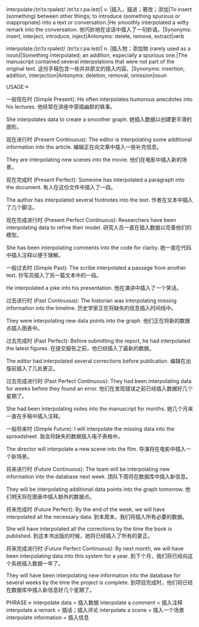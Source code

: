 interpolate:/ɪnˈtɜːrpəleɪt/ /ɪnˈtɜːr.pə.leɪt/| v. |插入，插进；篡改；添加|To insert (something) between other things; to introduce (something spurious or inappropriate) into a text or conversation.|He smoothly interpolated a witty remark into the conversation. 他巧妙地在谈话中插入了一句妙语。|Synonyms: insert, interject, introduce, inject|Antonyms: delete, remove, extract|verb

interpolate:/ɪnˈtɜːrpəleɪt/ /ɪnˈtɜːr.pə.leɪt/| n. |插入物；添加物 (rarely used as a noun)|Something interpolated; an addition, especially a spurious one.|The manuscript contained several interpolations that were not part of the original text.  这份手稿包含一些并非原文的插入内容。|Synonyms: insertion, addition, interjection|Antonyms: deletion, removal, omission|noun


USAGE->

一般现在时 (Simple Present):
He often interpolates humorous anecdotes into his lectures. 他经常在讲座中穿插幽默的轶事。

She interpolates data to create a smoother graph. 她插入数据以创建更平滑的图形。


现在进行时 (Present Continuous):
The editor is interpolating some additional information into the article. 编辑正在向文章中插入一些补充信息。

They are interpolating new scenes into the movie. 他们在电影中插入新的场景。


现在完成时 (Present Perfect):
Someone has interpolated a paragraph into the document. 有人在这份文件中插入了一段。

The author has interpolated several footnotes into the text. 作者在文本中插入了几个脚注。


现在完成进行时 (Present Perfect Continuous):
Researchers have been interpolating data to refine their model. 研究人员一直在插入数据以完善他们的模型。

She has been interpolating comments into the code for clarity. 她一直在代码中插入注释以便于理解。


一般过去时 (Simple Past):
The scribe interpolated a passage from another text. 抄写员插入了另一篇文本中的一段。

He interpolated a joke into his presentation. 他在演讲中插入了一个笑话。


过去进行时 (Past Continuous):
The historian was interpolating missing information into the timeline. 历史学家正在将缺失的信息插入时间线中。

They were interpolating new data points into the graph. 他们正在将新的数据点插入图表中。


过去完成时 (Past Perfect):
Before submitting the report, he had interpolated the latest figures. 在提交报告之前，他已经插入了最新的数据。

The editor had interpolated several corrections before publication. 编辑在出版前插入了几处更正。


过去完成进行时 (Past Perfect Continuous):
They had been interpolating data for weeks before they found an error. 他们在发现错误之前已经插入数据好几个星期了。

She had been interpolating notes into the manuscript for months. 她几个月来一直在手稿中插入注释。


一般将来时 (Simple Future):
I will interpolate the missing data into the spreadsheet. 我会将缺失的数据插入电子表格中。

The director will interpolate a new scene into the film. 导演将在电影中插入一个新场景。


将来进行时 (Future Continuous):
The team will be interpolating new information into the database next week.  团队下周将在数据库中插入新信息。

They will be interpolating additional data points into the graph tomorrow. 他们明天将在图表中插入额外的数据点。


将来完成时 (Future Perfect):
By the end of the week, we will have interpolated all the necessary data. 到本周末，我们将插入所有必要的数据。

She will have interpolated all the corrections by the time the book is published.  到这本书出版的时候，她将已经插入了所有的更正。


将来完成进行时 (Future Perfect Continuous):
By next month, we will have been interpolating data into this system for a year. 到下个月，我们将已经向这个系统插入数据一年了。

They will have been interpolating new information into the database for several weeks by the time the project is complete.  到项目完成时，他们将已经在数据库中插入新信息好几个星期了。


PHRASE->
interpolate data = 插入数据
interpolate a comment = 插入注释
interpolate a remark = 插话；插入评论
interpolate a scene = 插入一个场景
interpolate information = 插入信息
